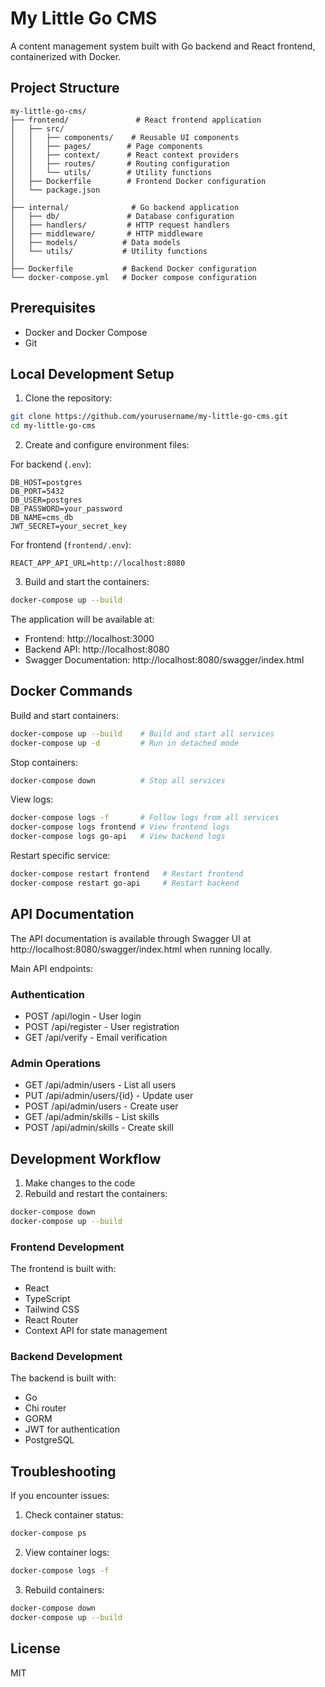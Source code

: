 # My Little Go CMS

A content management system built with Go backend and React frontend, containerized with Docker.

## Project Structure

```
my-little-go-cms/
├── frontend/               # React frontend application
│   ├── src/
│   │   ├── components/    # Reusable UI components
│   │   ├── pages/        # Page components
│   │   ├── context/      # React context providers
│   │   ├── routes/       # Routing configuration
│   │   └── utils/        # Utility functions
│   ├── Dockerfile        # Frontend Docker configuration
│   └── package.json
│
├── internal/              # Go backend application
│   ├── db/               # Database configuration
│   ├── handlers/         # HTTP request handlers
│   ├── middleware/       # HTTP middleware
│   ├── models/          # Data models
│   └── utils/           # Utility functions
│
├── Dockerfile           # Backend Docker configuration
└── docker-compose.yml   # Docker compose configuration
```

## Prerequisites

- Docker and Docker Compose
- Git

## Local Development Setup

1. Clone the repository:
```bash
git clone https://github.com/yourusername/my-little-go-cms.git
cd my-little-go-cms
```

2. Create and configure environment files:

For backend (`.env`):
```env
DB_HOST=postgres
DB_PORT=5432
DB_USER=postgres
DB_PASSWORD=your_password
DB_NAME=cms_db
JWT_SECRET=your_secret_key
```

For frontend (`frontend/.env`):
```env
REACT_APP_API_URL=http://localhost:8080
```

3. Build and start the containers:
```bash
docker-compose up --build
```

The application will be available at:
- Frontend: http://localhost:3000
- Backend API: http://localhost:8080
- Swagger Documentation: http://localhost:8080/swagger/index.html

## Docker Commands

Build and start containers:
```bash
docker-compose up --build    # Build and start all services
docker-compose up -d         # Run in detached mode
```

Stop containers:
```bash
docker-compose down          # Stop all services
```

View logs:
```bash
docker-compose logs -f       # Follow logs from all services
docker-compose logs frontend # View frontend logs
docker-compose logs go-api   # View backend logs
```

Restart specific service:
```bash
docker-compose restart frontend   # Restart frontend
docker-compose restart go-api     # Restart backend
```

## API Documentation

The API documentation is available through Swagger UI at http://localhost:8080/swagger/index.html when running locally.

Main API endpoints:

### Authentication
- POST /api/login - User login
- POST /api/register - User registration
- GET /api/verify - Email verification

### Admin Operations
- GET /api/admin/users - List all users
- PUT /api/admin/users/{id} - Update user
- POST /api/admin/users - Create user
- GET /api/admin/skills - List skills
- POST /api/admin/skills - Create skill

## Development Workflow

1. Make changes to the code
2. Rebuild and restart the containers:
```bash
docker-compose down
docker-compose up --build
```

### Frontend Development

The frontend is built with:
- React
- TypeScript
- Tailwind CSS
- React Router
- Context API for state management

### Backend Development

The backend is built with:
- Go
- Chi router
- GORM
- JWT for authentication
- PostgreSQL

## Troubleshooting

If you encounter issues:

1. Check container status:
```bash
docker-compose ps
```

2. View container logs:
```bash
docker-compose logs -f
```

3. Rebuild containers:
```bash
docker-compose down
docker-compose up --build
```

## License

MIT
